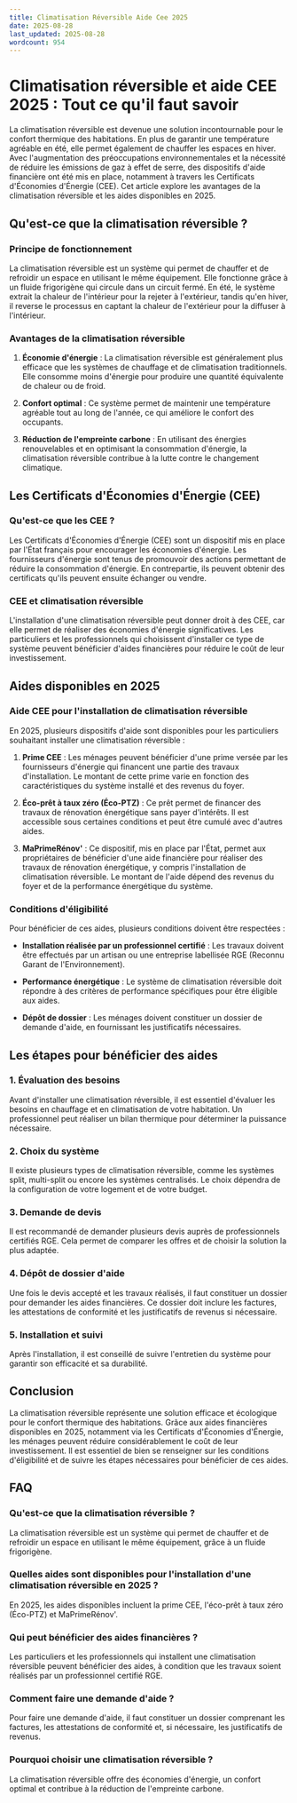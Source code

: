 ```yaml
---
title: Climatisation Réversible Aide Cee 2025
date: 2025-08-28
last_updated: 2025-08-28
wordcount: 954
---
```


# Climatisation réversible et aide CEE 2025 : Tout ce qu'il faut savoir

La climatisation réversible est devenue une solution incontournable pour le confort thermique des habitations. En plus de garantir une température agréable en été, elle permet également de chauffer les espaces en hiver. Avec l'augmentation des préoccupations environnementales et la nécessité de réduire les émissions de gaz à effet de serre, des dispositifs d'aide financière ont été mis en place, notamment à travers les Certificats d'Économies d'Énergie (CEE). Cet article explore les avantages de la climatisation réversible et les aides disponibles en 2025.

## Qu'est-ce que la climatisation réversible ?

### Principe de fonctionnement

La climatisation réversible est un système qui permet de chauffer et de refroidir un espace en utilisant le même équipement. Elle fonctionne grâce à un fluide frigorigène qui circule dans un circuit fermé. En été, le système extrait la chaleur de l'intérieur pour la rejeter à l'extérieur, tandis qu'en hiver, il reverse le processus en captant la chaleur de l'extérieur pour la diffuser à l'intérieur.

### Avantages de la climatisation réversible

1. **Économie d'énergie** : La climatisation réversible est généralement plus efficace que les systèmes de chauffage et de climatisation traditionnels. Elle consomme moins d'énergie pour produire une quantité équivalente de chaleur ou de froid.

2. **Confort optimal** : Ce système permet de maintenir une température agréable tout au long de l'année, ce qui améliore le confort des occupants.

3. **Réduction de l'empreinte carbone** : En utilisant des énergies renouvelables et en optimisant la consommation d'énergie, la climatisation réversible contribue à la lutte contre le changement climatique.

## Les Certificats d'Économies d'Énergie (CEE)

### Qu'est-ce que les CEE ?

Les Certificats d'Économies d'Énergie (CEE) sont un dispositif mis en place par l'État français pour encourager les économies d'énergie. Les fournisseurs d'énergie sont tenus de promouvoir des actions permettant de réduire la consommation d'énergie. En contrepartie, ils peuvent obtenir des certificats qu'ils peuvent ensuite échanger ou vendre.

### CEE et climatisation réversible

L'installation d'une climatisation réversible peut donner droit à des CEE, car elle permet de réaliser des économies d'énergie significatives. Les particuliers et les professionnels qui choisissent d'installer ce type de système peuvent bénéficier d'aides financières pour réduire le coût de leur investissement.

## Aides disponibles en 2025

### Aide CEE pour l'installation de climatisation réversible

En 2025, plusieurs dispositifs d'aide sont disponibles pour les particuliers souhaitant installer une climatisation réversible :

1. **Prime CEE** : Les ménages peuvent bénéficier d'une prime versée par les fournisseurs d'énergie qui financent une partie des travaux d'installation. Le montant de cette prime varie en fonction des caractéristiques du système installé et des revenus du foyer.

2. **Éco-prêt à taux zéro (Éco-PTZ)** : Ce prêt permet de financer des travaux de rénovation énergétique sans payer d'intérêts. Il est accessible sous certaines conditions et peut être cumulé avec d'autres aides.

3. **MaPrimeRénov'** : Ce dispositif, mis en place par l'État, permet aux propriétaires de bénéficier d'une aide financière pour réaliser des travaux de rénovation énergétique, y compris l'installation de climatisation réversible. Le montant de l'aide dépend des revenus du foyer et de la performance énergétique du système.

### Conditions d'éligibilité

Pour bénéficier de ces aides, plusieurs conditions doivent être respectées :

- **Installation réalisée par un professionnel certifié** : Les travaux doivent être effectués par un artisan ou une entreprise labellisée RGE (Reconnu Garant de l'Environnement).

- **Performance énergétique** : Le système de climatisation réversible doit répondre à des critères de performance spécifiques pour être éligible aux aides.

- **Dépôt de dossier** : Les ménages doivent constituer un dossier de demande d'aide, en fournissant les justificatifs nécessaires.

## Les étapes pour bénéficier des aides

### 1. Évaluation des besoins

Avant d'installer une climatisation réversible, il est essentiel d'évaluer les besoins en chauffage et en climatisation de votre habitation. Un professionnel peut réaliser un bilan thermique pour déterminer la puissance nécessaire.

### 2. Choix du système

Il existe plusieurs types de climatisation réversible, comme les systèmes split, multi-split ou encore les systèmes centralisés. Le choix dépendra de la configuration de votre logement et de votre budget.

### 3. Demande de devis

Il est recommandé de demander plusieurs devis auprès de professionnels certifiés RGE. Cela permet de comparer les offres et de choisir la solution la plus adaptée.

### 4. Dépôt de dossier d'aide

Une fois le devis accepté et les travaux réalisés, il faut constituer un dossier pour demander les aides financières. Ce dossier doit inclure les factures, les attestations de conformité et les justificatifs de revenus si nécessaire.

### 5. Installation et suivi

Après l'installation, il est conseillé de suivre l'entretien du système pour garantir son efficacité et sa durabilité.

## Conclusion

La climatisation réversible représente une solution efficace et écologique pour le confort thermique des habitations. Grâce aux aides financières disponibles en 2025, notamment via les Certificats d'Économies d'Énergie, les ménages peuvent réduire considérablement le coût de leur investissement. Il est essentiel de bien se renseigner sur les conditions d'éligibilité et de suivre les étapes nécessaires pour bénéficier de ces aides.

## FAQ

### Qu'est-ce que la climatisation réversible ?

La climatisation réversible est un système qui permet de chauffer et de refroidir un espace en utilisant le même équipement, grâce à un fluide frigorigène.

### Quelles aides sont disponibles pour l'installation d'une climatisation réversible en 2025 ?

En 2025, les aides disponibles incluent la prime CEE, l'éco-prêt à taux zéro (Éco-PTZ) et MaPrimeRénov'.

### Qui peut bénéficier des aides financières ?

Les particuliers et les professionnels qui installent une climatisation réversible peuvent bénéficier des aides, à condition que les travaux soient réalisés par un professionnel certifié RGE.

### Comment faire une demande d'aide ?

Pour faire une demande d'aide, il faut constituer un dossier comprenant les factures, les attestations de conformité et, si nécessaire, les justificatifs de revenus.

### Pourquoi choisir une climatisation réversible ?

La climatisation réversible offre des économies d'énergie, un confort optimal et contribue à la réduction de l'empreinte carbone.